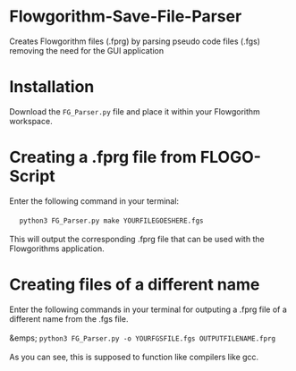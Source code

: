# Flowgorithm-Save-File-Parser
Creates Flowgorithm files (.fprg) by parsing pseudo code files (.fgs) removing the need for the GUI application


<h1>Installation</h1>
<body>
  <p>Download the <code>FG_Parser.py</code> file and place it within your Flowgorithm workspace. <br/>
  </p>
</body>
<h1>Creating a .fprg file from FLOGO-Script</h1>
<body>
  <p>Enter the following command in your terminal:<br/><br/>
     &emsp; <code>python3 FG_Parser.py make YOURFILEGOESHERE.fgs</code><br/><br/>
     This will output the corresponding .fprg file that can be used with the Flowgorithms application.<br/>
  </p>
 </body>
 <h1>Creating files of a different name</h1>
 <body>
  <p>Enter the following commands in your terminal for outputing a .fprg file of a different name from the .fgs file.<br/><br/>
     &emps; <code>python3 FG_Parser.py -o YOURFGSFILE.fgs OUTPUTFILENAME.fprg</code><br/><br/>
     As you can see, this is supposed to function like compilers like gcc.
  </p>
 </body>
